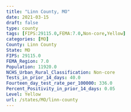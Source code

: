 ```yaml
---
title: "Linn County, MO"
date: 2021-03-15
draft: false
type: county
tags: [FIPS:29115.0,FEMA:7.0,Non-core,Yellow]
categories: [MO]
County: Linn County
State: MO
FIPS: 29115.0
FEMA_Region: 7.0
Population: 11920.0
NCHS_Urban_Rural_Classification: Non-core
Tests_in_prior_14_days: 40.0
Fourteen_day_test_rate_per_100000: 336.0
Percent_Positivity_in_prior_14_days: 0.05
Level: Yellow
url: /states/MO/linn-county
---
```



